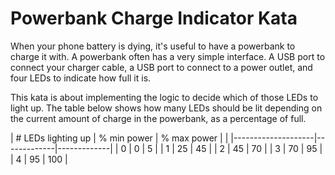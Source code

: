 Powerbank Charge Indicator Kata
===============================

When your phone battery is dying, it's useful to have a powerbank to charge it with. A powerbank often has a very simple interface. A USB port to connect your charger cable, a USB port to connect to a power outlet, and four LEDs to indicate how full it is.

This kata is about implementing the logic to decide which of those LEDs to light up. The table below shows how many LEDs should be lit depending on the current amount of charge in the powerbank, as a percentage of full.
 

| # LEDs lighting up | % min power | % max power |
|
|--------------------|-------------|-------------|
| 0                  | 0           | 5           |
| 1                  | 25          | 45          |
| 2                  | 45          | 70          |
| 3                  | 70          | 95          |
| 4                  | 95          | 100         |

